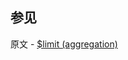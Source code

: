 ## 参见

原文 - [$limit (aggregation)]( https://docs.mongodb.com/manual/reference/operator/aggregation/limit/ )

